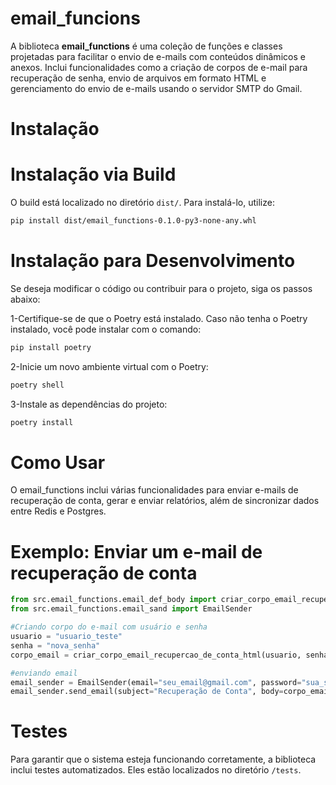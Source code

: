 # email_funcions

A biblioteca **email_functions** é uma coleção de funções e classes projetadas para facilitar o envio de e-mails com conteúdos dinâmicos e anexos. Inclui funcionalidades como a criação de corpos de e-mail para recuperação de senha, envio de arquivos em formato HTML e gerenciamento do envio de e-mails usando o servidor SMTP do Gmail.


# Instalação

# Instalação via Build

   O build está localizado no diretório `dist/`. Para instalá-lo, utilize:

   ```bash
  pip install dist/email_functions-0.1.0-py3-none-any.whl
   ```

# Instalação para Desenvolvimento

   Se deseja modificar o código ou contribuir para o projeto, siga os passos abaixo:

   1-Certifique-se de que o Poetry está instalado. Caso não tenha o Poetry instalado, você pode instalar com o comando:
   
   ```bash
   pip install poetry
   ```

   2-Inicie um novo ambiente virtual com o Poetry:

   ```bash
   poetry shell
   ```


   3-Instale as dependências do projeto:
   
   ```bash
   poetry install
   ```


# Como Usar


O email_functions  inclui várias funcionalidades para enviar e-mails de recuperação de conta, gerar e enviar relatórios, além de sincronizar dados entre Redis e Postgres. 

# Exemplo: Enviar um e-mail de recuperação de conta

```python
from src.email_functions.email_def_body import criar_corpo_email_recupercao_de_conta_html
from src.email_functions.email_sand import EmailSender

#Criando corpo do e-mail com usuário e senha
usuario = "usuario_teste"
senha = "nova_senha"
corpo_email = criar_corpo_email_recupercao_de_conta_html(usuario, senha)

#enviando email
email_sender = EmailSender(email="seu_email@gmail.com", password="sua_senha")
email_sender.send_email(subject="Recuperação de Conta", body=corpo_email, to="destinatario@example.com")

```

# Testes

Para garantir que o sistema esteja funcionando corretamente, a biblioteca inclui testes automatizados. Eles estão localizados no diretório `/tests`.
